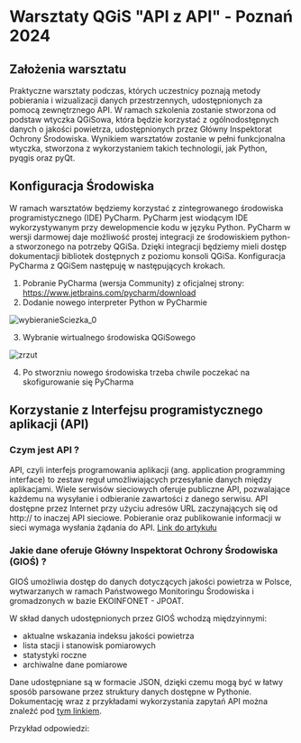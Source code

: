 # Warsztaty QGiS "API z API" - Poznań 2024
## Założenia warsztatu
Praktyczne warsztaty podczas, których uczestnicy poznają metody pobierania i wizualizacji danych przestrzennych, udostępnionych
za pomocą zewnętrznego API. W ramach szkolenia zostanie stworzona od podstaw wtyczka QGiSowa, która będzie korzystać z 
ogólnodostępnych danych o jakości powietrza, udostępnionych przez Główny Inspektorat Ochrony Środowiska.
Wynikiem warsztatów zostanie w pełni funkcjonalna wtyczka, stworzona z wykorzystaniem takich technologii, jak Python, pyqgis oraz pyQt.

## Konfiguracja Środowiska
W ramach warsztatów będziemy korzystać z zintegrowanego środowiska programistycznego (IDE) PyCharm.
PyCharm jest wiodącym IDE wykorzystywanym przy dewelopmencie kodu w języku Python.
PyCharm w wersji darmowej daje możliwość prostej integracji ze środowiskiem python-a stworzonego na potrzeby QGiSa.
Dzięki integracji będziemy mieli dostęp dokumentacji bibliotek dostępnych z poziomu konsoli QGiSa.
Konfiguracja PyCharma z QGiSem następuję w następujących krokach.
1. Pobranie PyCharma (wersja Community) z oficjalnej strony: https://www.jetbrains.com/pycharm/download
2. Dodanie nowego interpreter Python w PyCharmie

![wybieranieSciezka_0](https://github.com/KarolPOrange/warsztaty_qgis_poznan_2024/assets/149786515/623604dd-5534-4d48-8394-586cdc630570)

3. Wybranie wirtualnego środowiska QGiSowego

![zrzut](https://github.com/KarolPOrange/warsztaty_qgis_poznan_2024/assets/61205666/110b415a-8ffc-451a-b3ca-73996b0408a7)

4. Po stworzniu nowego środowiska trzeba chwile poczekać na skofigurowanie się PyCharma

## Korzystanie z Interfejsu programistycznego aplikacji (API)
### Czym jest API ?
API, czyli interfejs programowania aplikacji (ang. application programming interface) to zestaw reguł umożliwiających 
przesyłanie danych między aplikacjami. Wiele serwisów sieciowych oferuje publiczne API, pozwalające każdemu na wysyłanie
i odbieranie zawartości z danego serwisu. API dostępne przez Internet przy użyciu adresów URL zaczynających się od http://
to inaczej API sieciowe. Pobieranie oraz publikowanie informacji w sieci wymaga wysłania żądania do API.
[Link do artykułu](https://support.apple.com/pl-pl/guide/shortcuts-mac/apd2e30c9d45/mac#:~:text=API%2C%20czyli%20interfejs%20programowania%20aplikacji,odbieranie%20zawarto%C5%9Bci%20z%20danego%20serwisu.)


### Jakie dane oferuje Główny Inspektorat Ochrony Środowiska (GIOŚ) ?
GIOŚ umożliwia dostęp do danych dotyczących jakości powietrza w Polsce, wytwarzanych w ramach Państwowego Monitoringu 
Środowiska i gromadzonych w bazie EKOINFONET - JPOAT.

W skład danych udostępnionych przez GIOŚ wchodzą międzyinnymi:
- aktualne wskazania indeksu jakości powietrza
- lista stacji i stanowisk pomiarowych
- statystyki roczne
- archiwalne dane pomiarowe

Dane udostępniane są w formacie JSON, dzięki czemu mogą być w łatwy sposób parsowane przez struktury danych dostępne w Pythonie.
Dokumentację wraz z przykładami wykorzystania zapytań API można znaleźć pod [tym linkiem](https://powietrze.gios.gov.pl/pjp/content/api).

Przykład odpowiedzi: